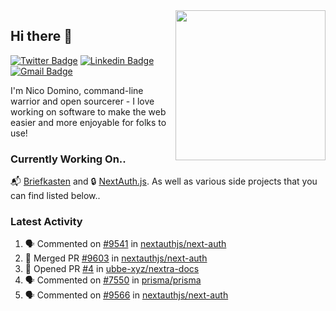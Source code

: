 <img align="right" src="https://user-images.githubusercontent.com/7415984/172472491-91b16eac-fa22-4ecf-92df-d687139fd1f9.gif" width="240" />

## Hi there 👋

[![Twitter Badge](https://img.shields.io/badge/-@ndom91-1ca0f1?style=flat-square&labelColor=1ca0f1&logo=twitter&logoColor=white&link=https://twitter.com/ndom91)](https://twitter.com/ndom91) [![Linkedin Badge](https://img.shields.io/badge/-ndom91-blue?style=flat-square&logo=Linkedin&logoColor=white&link=https://www.linkedin.com/in/ndom91/)](https://www.linkedin.com/in/ndom91/) [![Gmail Badge](https://img.shields.io/badge/-yo@ndo.dev-c14438?style=flat-square&logo=mail.ru&logoColor=white&link=mailto:yo@ndo.dev)](mailto:yo@ndo.dev)

I'm Nico Domino, command-line warrior and open sourcerer - I love working on software to make the web easier and more enjoyable for folks to use! 

### Currently Working On..

📬 [Briefkasten](https://briefkastenhq.com) and 🔒 [NextAuth.js](https://github.com/nextauthjs/next-auth). As well as various side projects that you can find listed below..

<!--START_SECTION_PROFILE_VIEWS:readme-info-->
<!--END_SECTION_PROFILE_VIEWS:readme-info-->

<!--START_SECTION_DAILY_COMMIT:readme-info-->
<!--END_SECTION_DAILY_COMMIT:readme-info-->

<!--START_SECTION_WEEKLY_COMMIT:readme-info-->
<!--END_SECTION_WEEKLY_COMMIT:readme-info-->

### Latest Activity

<!--START_SECTION:activity-->
1. 🗣 Commented on [#9541](https://github.com/nextauthjs/next-auth/pull/9541#issuecomment-1884538932) in [nextauthjs/next-auth](https://github.com/nextauthjs/next-auth)
2. 🎉 Merged PR [#9603](https://github.com/nextauthjs/next-auth/pull/9603) in [nextauthjs/next-auth](https://github.com/nextauthjs/next-auth)
3. 💪 Opened PR [#4](https://github.com/ubbe-xyz/nextra-docs/pull/4) in [ubbe-xyz/nextra-docs](https://github.com/ubbe-xyz/nextra-docs)
4. 🗣 Commented on [#7550](https://github.com/prisma/prisma/issues/7550#issuecomment-1880917617) in [prisma/prisma](https://github.com/prisma/prisma)
5. 🗣 Commented on [#9566](https://github.com/nextauthjs/next-auth/pull/9566#issuecomment-1880062233) in [nextauthjs/next-auth](https://github.com/nextauthjs/next-auth)
<!--END_SECTION:activity-->
